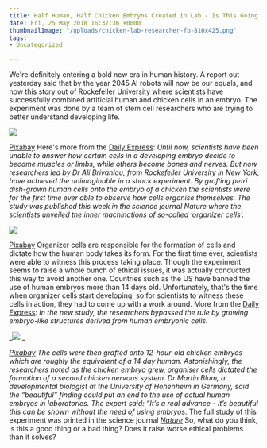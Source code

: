```yaml
---
title: Half Human, Half Chicken Embryos Created in Lab - Is This Going Too Far?
date: Fri, 25 May 2018 16:37:36 +0000
thumbnailImage: "/uploads/chicken-lab-researcher-fb-810x425.png"
tags:
- Uncategorized

---
```

We're definitely entering a bold new era in human history. A report out yesterday said that by the year 2045 AI robots will now be our equals, and now this story out of Rockefeller University where scientists have successfully combined artificial human and chicken cells in an embryo. The experiment was done by a team of stem cell researchers who are trying to better understand developing life. 

![](http://newsattorneys.staging.wpengine.com/wp-content/uploads/2018/05/researcher-lab-pixabay-woman-back-2-1024x682.jpg) 

[Pixabay](https://pixabay.com/en/laboratory-analysis-diagnostics-2815641/) Here's more from the [Daily Express](https://www.express.co.uk/news/science/964507/Human-embryo-research-stem-cell-experiment-chicken-hybrid): _Until now, scientists have been unable to answer how certain cells in a developing embryo decide to become muscles or limbs, while others become bones and nerves. But now researchers led by Dr Ali Brivanlou, from Rockefeller University in New York, have achieved the unimaginable in a shock experiment. By grafting petri dish-grown human cells onto the embryo of a chicken the scientists were for the first time ever able to observe how cells organise themselves. The study was published this week in the science journal Nature where the scientists unveiled the inner machinations of so-called ‘organizer cells’._ 

![](http://newsattorneys.staging.wpengine.com/wp-content/uploads/2018/05/lab-researcher-experiment-pixabay-1024x682.jpg) 

[Pixabay](https://pixabay.com/en/science-lab-laboratory-research-1029385/) Organizer cells are responsible for the formation of cells and dictate how the human body takes its form. For the first time ever, scientists were able to witness this process taking place. Though the experiment seems to raise a whole bunch of ethical issues, it was actually conducted this way to avoid another one. Countries such as the US have banned the use of human embryos more than 14 days old. Unfortunately, that's the time when organizer cells start developing, so for scientists to witness these cells in action, they had to come up with a work around. More from the [Daily Express](https://www.express.co.uk/news/science/964507/Human-embryo-research-stem-cell-experiment-chicken-hybrid): _In the new study, the researchers bypassed the rule by growing embryo-like structures derived from human embryonic cells._ 

_![](http://newsattorneys.staging.wpengine.com/wp-content/uploads/2018/05/chicken-lab-pixabay-1024x682.jpg) _

[_Pixabay_](https://pixabay.com/en/chicken-curiosity-eye-view-3368531/) _The cells were then grafted onto 12-hour-old chicken embryos which are roughly the equivalent of a 14 day human. Astonishingly, the researchers noted as the chicken embryo grew, organiser cells dictated the formation of a second chicken nervous system. Dr Martin Blum, a developmental biologist at the University of Hohenheim in Germany, said the “beautiful” finding could put an end to the use of actual human embryos in laboratories. The expert said: “It’s a real advance – it’s beautiful this can be shown without the need of using embryos._ The full study of this experiment was printed in the science journal [_Nature_](https://www.nature.com/articles/s41586-018-0150-y) So, what do you think, is this a good thing or a bad thing? Does it raise worse ethical problems than it solves?